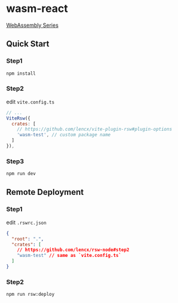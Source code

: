 # wasm-react

[WebAssembly Series](https://github.com/lencx/z/discussions/22)

## Quick Start

### Step1

```bash
npm install
```

### Step2

edit `vite.config.ts`

```js
// ...
ViteRsw({
  crates: [
    // https://github.com/lencx/vite-plugin-rsw#plugin-options
    'wasm-test', // custom package name
  ]
}),
```

### Step3

```bash
npm run dev
```

## Remote Deployment

### Step1

edit `.rswrc.json`

```json
{
  "root": ".",
  "crates": [
    // https://github.com/lencx/rsw-node#step2
    "wasm-test" // same as `vite.config.ts`
  ]
}
```

### Step2

```bash
npm run rsw:deploy
```
